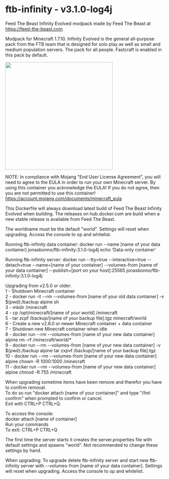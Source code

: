 # ftb-infinity - v3.1.0-log4j
Feed The Beast Infinity Evolved modpack
made by Feed The Beast at https://feed-the-beast.com

Modpack for Minecraft 1.7.10.
Infinity Evolved is the general all-purpose pack from the FTB team that is designed for solo play as well as small and medium population servers. The pack for all people.
Fastcraft is enabled in this pack by default.

<img src="https://media.forgecdn.net/avatars/27/883/635818079923323584.png" width="338" height="338">

NOTE: In compliance with Mojang "End User License Agreement", you will need to agree to the EULA in order to run your own Minecraft server. By using this container you acknowledge the EULA! If you do not agree, then you are not permitted to use this container!
https://account.mojang.com/documents/minecraft_eula

This Dockerfile will always download latest build of Feed The Beast Infinity Evolved when building.
The releases on hub.docker.com are build when a new stable release is available from Feed The Beast.

The worldname must be the default "world". 
Settings will reset when upgrading.
Access the console to op and whitelist.

Running ftb-infinity data container:
docker run --name [name of your data container] jonasbonno/ftb-infinity:3.1.0-log4j echo 'Data-only container'

Running ftb-infinity server:
docker run --tty=true --interactive=true --detach=true --name=[name of your container] --volumes-from [name of your data container] --publish=[port on your host]:25565 jonasbonno/ftb-infinity:3.1.0-log4j

Upgrading from v2.5.0 or older: </br>
1 - Shutdown Minecraft container </br>
2 - docker run -it --rm --volumes-from [name of your old data container] -v $(pwd):/backup alpine sh </br>
3 - mkdir /minecraft </br>
4 - cp /opt/minecraft/[name of your world] /minecraft </br>
5 - tar zcpf /backup/[name of your backup file].tgz minecraft/world </br>
6 - Create a new v2.6.0 or newer Minecraft container + data container </br>
7 - Shutdown new Minecraft container when idle </br>
8 - docker run --rm --volumes-from [name of your new data container] alpine rm -rf /minecraft/world/* </br>
9 - docker run --rm --volumes-from [name of your new data container] -v $(pwd):/backup alpine tar zxpvf /backup/[name of your backup file].tgz </br>
10 - docker run --rm --volumes-from [name of your new data container] alpine chown -R 1000:1000 /minecraft </br>
11 - docker run --rm --volumes-from [name of your new data container] alpine chmod -R 755 /minecraft </br>

When upgrading sometime items have been remove and therefor you have to confirm removal. </br>
To do so run "docker attach [name of your container]" and type "/fml confirm" when prompted to confirm or cancel. </br>
Exit with CTRL+P CTRL+Q. </br>

To access the console:
</br>docker attach [name of container]
</br>Run your commands
</br>To exit: CTRL+P CTRL+Q

The first time the server starts it creates the server.properties file with default settings and spawns "world". 
Not recommended to change these settings by hand.

When upgrading:
To upgrade delete ftb-infinity server and start new ftb-infinity server with --volumes-from [name of your data container].
Settings will reset when upgrading.
Access the console to op and whitelist.
